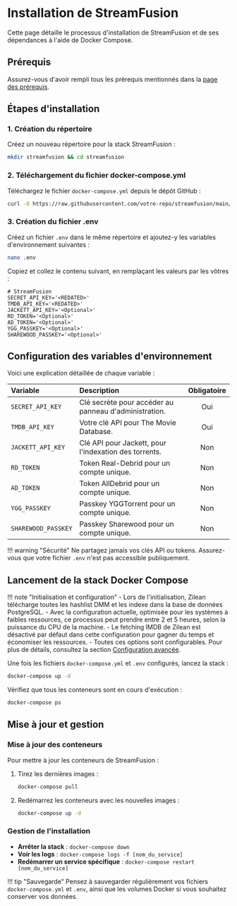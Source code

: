 # Installation de StreamFusion

Cette page détaille le processus d'installation de StreamFusion et de ses dépendances à l'aide de Docker Compose.

## Prérequis

Assurez-vous d'avoir rempli tous les prérequis mentionnés dans la [page des prérequis](prerequis.md).

## Étapes d'installation

### 1. Création du répertoire

Créez un nouveau répertoire pour la stack StreamFusion :

```bash
mkdir streamfusion && cd streamfusion
```

### 2. Téléchargement du fichier docker-compose.yml

Téléchargez le fichier `docker-compose.yml` depuis le dépôt GitHub :

```bash
curl -O https://raw.githubusercontent.com/votre-repo/streamfusion/main/docker-compose.yml
```

### 3. Création du fichier .env

Créez un fichier `.env` dans le même répertoire et ajoutez-y les variables d'environnement suivantes :

```bash
nano .env
```

Copiez et collez le contenu suivant, en remplaçant les valeurs par les vôtres :

```env
# StreamFusion
SECRET_API_KEY='<REDATED>'
TMDB_API_KEY='<REDATED>'
JACKETT_API_KEY='<Optional>'
RD_TOKEN='<Optional>'
AD_TOKEN='<Optional>'
YGG_PASSKEY='<Optional>'
SHAREWOOD_PASSKEY='<Optional>'
```

## Configuration des variables d'environnement

Voici une explication détaillée de chaque variable :

| Variable        | Description                                                           | Obligatoire |
|:----------------|:----------------------------------------------------------------------|:-----------:|
| `SECRET_API_KEY`| Clé secrète pour accéder au panneau d'administration.                 | Oui         |
| `TMDB_API_KEY`  | Votre clé API pour The Movie Database.                                | Oui         |
| `JACKETT_API_KEY`| Clé API pour Jackett, pour l'indexation des torrents.                | Non         |
| `RD_TOKEN`      | Token Real-Debrid pour un compte unique.                              | Non         |
| `AD_TOKEN`      | Token AllDebrid pour un compte unique.                                | Non         |
| `YGG_PASSKEY`   | Passkey YGGTorrent pour un compte unique.                             | Non         |
| `SHAREWOOD_PASSKEY`| Passkey Sharewood pour un compte unique.                           | Non         |

!!! warning "Sécurité"
    Ne partagez jamais vos clés API ou tokens. Assurez-vous que votre fichier `.env` n'est pas accessible publiquement.

## Lancement de la stack Docker Compose


!!! note "Initialisation et configuration"
    - Lors de l'initialisation, Zilean télécharge toutes les hashlist DMM et les indexe dans la base de données PostgreSQL.
    - Avec la configuration actuelle, optimisée pour les systèmes à faibles ressources, ce processus peut prendre entre 2 et 5 heures, selon la puissance du CPU de la machine.
    - Le fetching IMDB de Zilean est désactivé par défaut dans cette configuration pour gagner du temps et économiser les ressources.
    - Toutes ces options sont configurables. Pour plus de détails, consultez la section [Configuration avancée](#).
    
Une fois les fichiers `docker-compose.yml` et `.env` configurés, lancez la stack :

```bash
docker-compose up -d
```

Vérifiez que tous les conteneurs sont en cours d'exécution :

```bash
docker-compose ps
```

## Mise à jour et gestion

### Mise à jour des conteneurs

Pour mettre à jour les conteneurs de StreamFusion :

1. Tirez les dernières images :
   ```bash
   docker-compose pull
   ```

2. Redémarrez les conteneurs avec les nouvelles images :
   ```bash
   docker-compose up -d
   ```

### Gestion de l'installation

- **Arrêter la stack** : `docker-compose down`
- **Voir les logs** : `docker-compose logs -f [nom_du_service]`
- **Redémarrer un service spécifique** : `docker-compose restart [nom_du_service]`

!!! tip "Sauvegarde"
    Pensez à sauvegarder régulièrement vos fichiers `docker-compose.yml` et `.env`, ainsi que les volumes Docker si vous souhaitez conserver vos données.